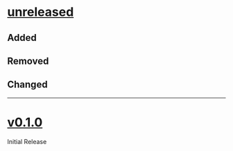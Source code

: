 # [unreleased](https://github.com/tingerrr/subpar/releases/tags/)
## Added

## Removed

## Changed

---

# [v0.1.0](https://github.com/tingerrr/subpar/releases/tags/v0.1.0)
Initial Release
